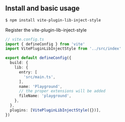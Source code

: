 ## Install and basic usage

```bash
$ npm install vite-plugin-lib-inject-style
```
Register the vite-plugin-lib-inject-style
```ts
// vite.config.ts
import { defineConfig } from 'vite'
import VitePluginLibInjectStyle from '../src/index'

export default defineConfig({
  build: {
    lib: {
      entry: [
        'src/main.ts',
      ],
      name: 'Playground',
      // the proper extensions will be added
      fileName: 'playground',
    },
  },
  plugins: [VitePluginLibInjectStyle({})],
})

```



